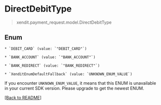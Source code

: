 # DirectDebitType
> xendit.payment_request.model.DirectDebitType



## Enum


    * `DEBIT_CARD` (value: `"DEBIT_CARD"`)

    * `BANK_ACCOUNT` (value: `"BANK_ACCOUNT"`)

    * `BANK_REDIRECT` (value: `"BANK_REDIRECT"`)

    * `XenditEnumDefaultFallback` (value: `UNKNOWN_ENUM_VALUE`)

If you encounter `UNKNOWN_ENUM_VALUE`, it means that this ENUM is unavailable in your current SDK version. Please upgrade to get the newest ENUM.

[[Back to README]](../../README.md)


